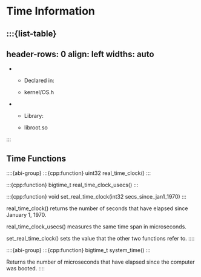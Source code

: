 # Time Information

:::{list-table}
---
header-rows: 0
align: left
widths: auto
---
-
	- Declared in:

	- kernel/OS.h

-
	- Library:

	- libroot.so


:::

## Time Functions

::::{abi-group}
:::{cpp:function} uint32 real_time_clock()
:::

:::{cpp:function} bigtime_t real_time_clock_usecs()
:::

:::{cpp:function} void set_real_time_clock(int32 secs_since_jan1_1970)
:::

real_time_clock() returns the number of seconds that have elapsed since
January 1, 1970.

real_time_clock_usecs() measures the same time span in microseconds.

set_real_time_clock() sets the value that the other two functions refer to.
::::

::::{abi-group}
:::{cpp:function} bigtime_t system_time()
:::

Returns the number of microseconds that have elapsed since the computer was
booted.
::::
